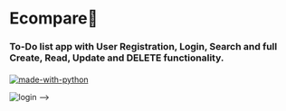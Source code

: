 <h1><strong>Ecompare🚀</strong></h1>


<h3 style="margin-bottom:20px;">
To-Do list app with User Registration, Login, Search and full Create, Read, Update and DELETE functionality.
</h3>


[![made-with-python](https://img.shields.io/badge/Made%20with-Python-1f425f.svg)](https://www.python.org/)


<!-- <!-- <img src="./screenshot/register.png" alt="register"> -->
<img src="./screenshot/login.png?raw=true" alt="login">
<!-- <img src="./screenshot/taskList.png" alt="tasklist"> -->
<!-- <img src="./screenshot/addTask.png" alt="addtask"> -->
<!-- <img src="./screenshot/searching.png" alt="serachtask"> --> -->


